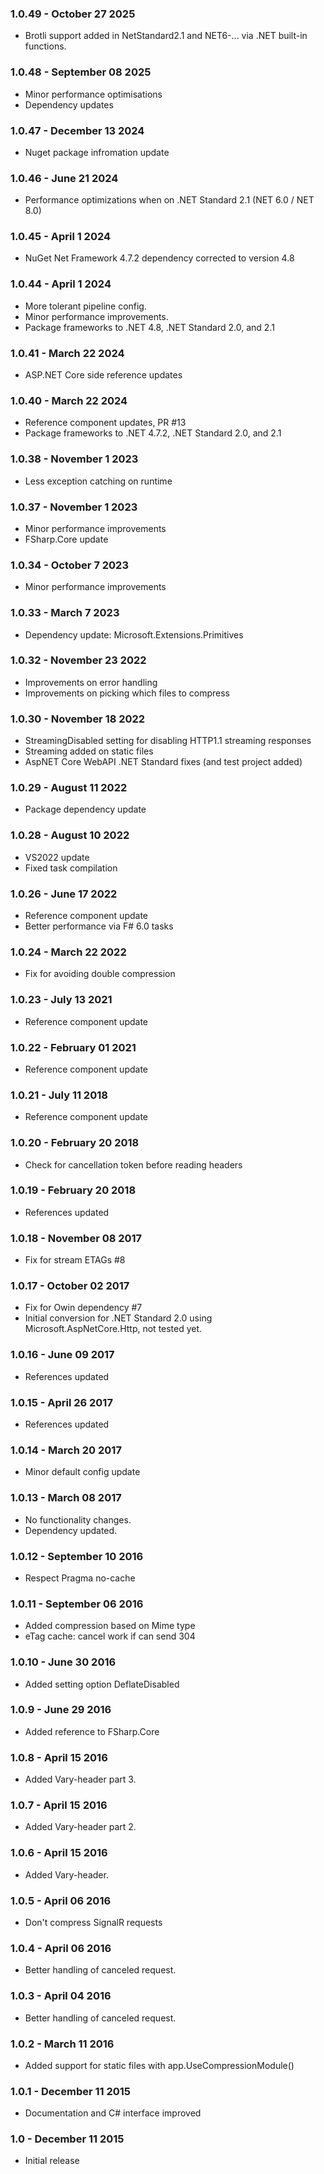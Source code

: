 ### 1.0.49 - October 27 2025
* Brotli support added in NetStandard2.1 and NET6-... via .NET built-in functions.

### 1.0.48 - September 08 2025
* Minor performance optimisations
* Dependency updates

### 1.0.47 - December 13 2024
* Nuget package infromation update

### 1.0.46 - June 21 2024
* Performance optimizations when on .NET Standard 2.1 (NET 6.0 / NET 8.0)

### 1.0.45 - April 1 2024
* NuGet Net Framework 4.7.2 dependency corrected to version 4.8

### 1.0.44 - April 1 2024
* More tolerant pipeline config.
* Minor performance improvements.
* Package frameworks to .NET 4.8, .NET Standard 2.0, and 2.1

### 1.0.41 - March 22 2024
* ASP.NET Core side reference updates

### 1.0.40 - March 22 2024
* Reference component updates, PR #13
* Package frameworks to .NET 4.7.2, .NET Standard 2.0, and 2.1

### 1.0.38 - November 1 2023
* Less exception catching on runtime

### 1.0.37 - November 1 2023
* Minor performance improvements
* FSharp.Core update

### 1.0.34 - October 7 2023
* Minor performance improvements

### 1.0.33 - March 7 2023
* Dependency update: Microsoft.Extensions.Primitives

### 1.0.32 - November 23 2022
* Improvements on error handling
* Improvements on picking which files to compress

### 1.0.30 - November 18 2022
* StreamingDisabled setting for disabling HTTP1.1 streaming responses
* Streaming added on static files
* AspNET Core WebAPI .NET Standard fixes (and test project added)

### 1.0.29 - August 11 2022
* Package dependency update

### 1.0.28 - August 10 2022
* VS2022 update
* Fixed task compilation

### 1.0.26 - June 17 2022
* Reference component update
* Better performance via F# 6.0 tasks

### 1.0.24 - March 22 2022
* Fix for avoiding double compression

### 1.0.23 - July 13 2021
* Reference component update

### 1.0.22 - February 01 2021
* Reference component update

### 1.0.21 - July 11 2018
* Reference component update

### 1.0.20 - February 20 2018
* Check for cancellation token before reading headers

### 1.0.19 - February 20 2018
* References updated

### 1.0.18 - November 08 2017
* Fix for stream ETAGs #8

### 1.0.17 - October 02 2017
* Fix for Owin dependency #7
* Initial conversion for .NET Standard 2.0 using Microsoft.AspNetCore.Http, not tested yet.

### 1.0.16 - June 09 2017
* References updated

### 1.0.15 - April 26 2017
* References updated

### 1.0.14 - March 20 2017
* Minor default config update

### 1.0.13 - March 08 2017
* No functionality changes.
* Dependency updated.

### 1.0.12 - September 10 2016
* Respect Pragma no-cache

### 1.0.11 - September 06 2016
* Added compression based on Mime type
* eTag cache: cancel work if can send 304

### 1.0.10 - June 30 2016
* Added setting option DeflateDisabled

### 1.0.9 - June 29 2016
* Added reference to FSharp.Core

### 1.0.8 - April 15 2016
* Added Vary-header part 3.

### 1.0.7 - April 15 2016
* Added Vary-header part 2.

### 1.0.6 - April 15 2016
* Added Vary-header.

### 1.0.5 - April 06 2016
* Don't compress SignalR requests

### 1.0.4 - April 06 2016
* Better handling of canceled request.

### 1.0.3 - April 04 2016
* Better handling of canceled request.

### 1.0.2 - March 11 2016
* Added support for static files with app.UseCompressionModule()

### 1.0.1 - December 11 2015
* Documentation and C# interface improved

### 1.0 - December 11 2015
* Initial release
